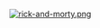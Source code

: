 [![rick-and-morty.png](https://i.postimg.cc/C11njHsZ/rick-and-morty.png)](https://rick-and-morty-gray-xi.vercel.app/)

